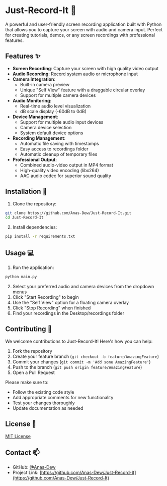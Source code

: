 # Just-Record-It 🎥

A powerful and user-friendly screen recording application built with Python that allows you to capture your screen with audio and camera input. Perfect for creating tutorials, demos, or any screen recordings with professional features.

## Features ✨

- **Screen Recording**: Capture your screen with high quality video output
- **Audio Recording**: Record system audio or microphone input
- **Camera Integration**: 
  - Built-in camera preview
  - Unique "Self View" feature with a draggable circular overlay
  - Support for multiple camera devices
- **Audio Monitoring**:
  - Real-time audio level visualization
  - dB scale display (-60dB to 0dB)
- **Device Management**:
  - Support for multiple audio input devices
  - Camera device selection
  - System default device options
- **Recording Management**:
  - Automatic file saving with timestamps
  - Easy access to recordings folder
  - Automatic cleanup of temporary files
- **Professional Output**:
  - Combined audio-video output in MP4 format
  - High-quality video encoding (libx264)
  - AAC audio codec for superior sound quality

## Installation 🚀

1. Clone the repository:
```bash
git clone https://github.com/Anas-Dew/Just-Record-It.git
cd Just-Record-It
```

2. Install dependencies:
```bash
pip install -r requirements.txt
```

## Usage 💻

1. Run the application:
```bash
python main.py
```

2. Select your preferred audio and camera devices from the dropdown menus
3. Click "Start Recording" to begin
4. Use the "Self View" option for a floating camera overlay
5. Click "Stop Recording" when finished
6. Find your recordings in the Desktop/recordings folder

## Contributing 🤝

We welcome contributions to Just-Record-It! Here's how you can help:

1. Fork the repository
2. Create your feature branch (`git checkout -b feature/AmazingFeature`)
3. Commit your changes (`git commit -m 'Add some AmazingFeature'`)
4. Push to the branch (`git push origin feature/AmazingFeature`)
5. Open a Pull Request

Please make sure to:
- Follow the existing code style
- Add appropriate comments for new functionality
- Test your changes thoroughly
- Update documentation as needed


## License 📝

[MIT License](LICENSE)

## Contact 📫

- GitHub: [@Anas-Dew](https://github.com/Anas-Dew)
- Project Link: [https://github.com/Anas-Dew/Just-Record-It](https://github.com/Anas-Dew/Just-Record-It)
